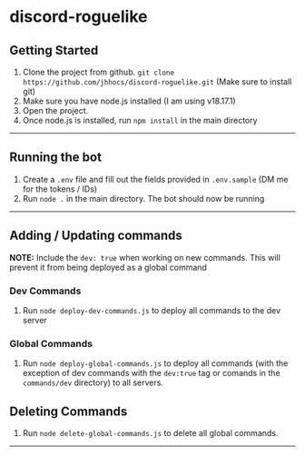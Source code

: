 # discord-roguelike

## Getting Started

1. Clone the project from github. `git clone https://github.com/jhhocs/discord-roguelike.git` (Make sure to install git)
2. Make sure you have node.js installed (I am using v18.17.1)
3. Open the project.
4. Once node.js is installed, run `npm install` in the main directory

---

## Running the bot

1. Create a `.env` file and fill out the fields provided in `.env.sample` (DM me for the tokens / IDs)
2. Run `node .` in the main directory. The bot should now be running

---

## Adding / Updating commands

**NOTE:** Include the `dev: true` when working on new commands. This will prevent it from being deployed as a global command

### Dev Commands

1. Run `node deploy-dev-commands.js` to deploy all commands to the dev server

### Global Commands

1. Run `node deploy-global-commands.js` to deploy all commands (with the exception of dev commands with the `dev:true` tag or comands in the `commands/dev` directory) to all servers.

## Deleting Commands

1. Run `node delete-global-commands.js` to delete all global commands.

---
